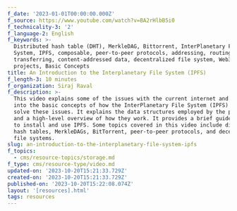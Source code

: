 ```yaml
---
f_date: '2023-01-01T00:00:00.000Z'
f_source: https://www.youtube.com/watch?v=BA2rHlbB5i0
f_technicality-3: '2'
f_language-2: English
f_keywords: >-
  Distributed hash table (DHT), MerkleDAG, Bittorrent, InterPlanetary File
  System, IPFS, composable, peer-to-peer protocols, addressing, routing,
  transferring, content-addressed data, decentralized file system, Web3
  projects, Basic Concepts
title: An Introduction to the Interplanetary File System (IPFS)
f_length-3: 10 minutes
f_organization: Siraj Raval
f_description: >-
  This video explains some of the issues with the current internet and dives
  into the basic concepts of how the InterPlanetary File System (IPFS) aims to
  solve these issues. It explains the data structures employed by the protocol
  and a high-level overview of how they work. It provides a brief guide on how
  to install and use IPFS. Some topics covered in this video include distributed
  hash tables, MerkleDAGs, BitTorrent, peer-to-peer protocols, and decentralized
  file systems.
slug: an-introduction-to-the-interplanetary-file-system-ipfs
f_topics:
  - cms/resource-topics/storage.md
f_type: cms/resource-type/video.md
updated-on: '2023-10-20T15:21:33.729Z'
created-on: '2023-10-20T15:21:33.729Z'
published-on: '2023-10-20T15:22:08.074Z'
layout: '[resources].html'
tags: resources
---
```



